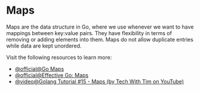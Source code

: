 # Maps

Maps are the data structure in Go, where we use whenever we want to have mappings between key:value pairs. They have flexibility in terms of removing or adding elements into them. Maps do not allow duplicate entries while data are kept unordered.

Visit the following resources to learn more:

- [@official@Go Maps](https://go.dev/tour/moretypes/19)
- [@official@Effective Go: Maps](https://go.dev/doc/effective_go#maps)
- [@video@Golang Tutorial #15 - Maps (by Tech With Tim on YouTube)](https://www.youtube.com/watch?v=yJE2RC37BF4)
